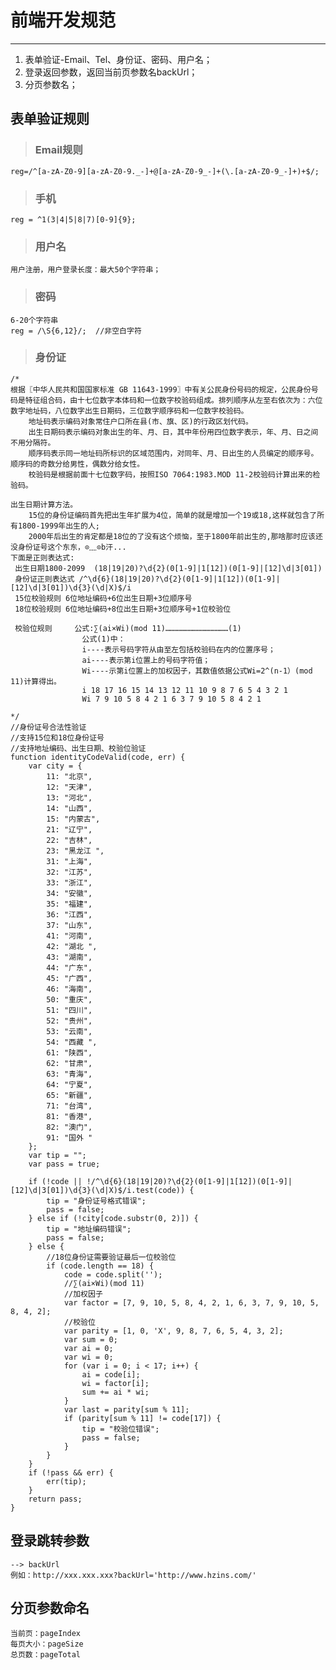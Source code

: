 # 前端开发规范 #
----------

1. 表单验证-Email、Tel、身份证、密码、用户名；
2. 登录返回参数，返回当前页参数名backUrl；
3. 分页参数名；

 

## 表单验证规则 #
 

> ### Email规则

    reg=/^[a-zA-Z0-9][a-zA-Z0-9._-]+@[a-zA-Z0-9_-]+(\.[a-zA-Z0-9_-]+)+$/;


> ### 手机
 
    reg = ^1(3|4|5|8|7)[0-9]{9};


> ### 用户名

    用户注册，用户登录长度：最大50个字符串；

> ### 密码

    6-20个字符串
	reg = /\S{6,12}/;  //非空白字符


>### 身份证 ##

    /*
    根据〖中华人民共和国国家标准 GB 11643-1999〗中有关公民身份号码的规定，公民身份号码是特征组合码，由十七位数字本体码和一位数字校验码组成。排列顺序从左至右依次为：六位数字地址码，八位数字出生日期码，三位数字顺序码和一位数字校验码。
        地址码表示编码对象常住户口所在县(市、旗、区)的行政区划代码。
        出生日期码表示编码对象出生的年、月、日，其中年份用四位数字表示，年、月、日之间不用分隔符。
        顺序码表示同一地址码所标识的区域范围内，对同年、月、日出生的人员编定的顺序号。顺序码的奇数分给男性，偶数分给女性。
        校验码是根据前面十七位数字码，按照ISO 7064:1983.MOD 11-2校验码计算出来的检验码。

    出生日期计算方法。
        15位的身份证编码首先把出生年扩展为4位，简单的就是增加一个19或18,这样就包含了所有1800-1999年出生的人;
        2000年后出生的肯定都是18位的了没有这个烦恼，至于1800年前出生的,那啥那时应该还没身份证号这个东东，⊙﹏⊙b汗...
    下面是正则表达式:
     出生日期1800-2099  (18|19|20)?\d{2}(0[1-9]|1[12])(0[1-9]|[12]\d|3[01])
     身份证正则表达式 /^\d{6}(18|19|20)?\d{2}(0[1-9]|1[12])(0[1-9]|[12]\d|3[01])\d{3}(\d|X)$/i            
     15位校验规则 6位地址编码+6位出生日期+3位顺序号
     18位校验规则 6位地址编码+8位出生日期+3位顺序号+1位校验位
     
     校验位规则     公式:∑(ai×Wi)(mod 11)……………………………………(1)
                    公式(1)中： 
                    i----表示号码字符从由至左包括校验码在内的位置序号； 
                    ai----表示第i位置上的号码字符值； 
                    Wi----示第i位置上的加权因子，其数值依据公式Wi=2^(n-1）(mod 11)计算得出。
                    i 18 17 16 15 14 13 12 11 10 9 8 7 6 5 4 3 2 1
                    Wi 7 9 10 5 8 4 2 1 6 3 7 9 10 5 8 4 2 1

    */
    //身份证号合法性验证 
    //支持15位和18位身份证号
    //支持地址编码、出生日期、校验位验证
    function identityCodeValid(code, err) {
        var city = {
            11: "北京",
            12: "天津",
            13: "河北",
            14: "山西",
            15: "内蒙古",
            21: "辽宁",
            22: "吉林",
            23: "黑龙江 ",
            31: "上海",
            32: "江苏",
            33: "浙江",
            34: "安徽",
            35: "福建",
            36: "江西",
            37: "山东",
            41: "河南",
            42: "湖北 ",
            43: "湖南",
            44: "广东",
            45: "广西",
            46: "海南",
            50: "重庆",
            51: "四川",
            52: "贵州",
            53: "云南",
            54: "西藏 ",
            61: "陕西",
            62: "甘肃",
            63: "青海",
            64: "宁夏",
            65: "新疆",
            71: "台湾",
            81: "香港",
            82: "澳门",
            91: "国外 "
        };
        var tip = "";
        var pass = true;

        if (!code || !/^\d{6}(18|19|20)?\d{2}(0[1-9]|1[12])(0[1-9]|[12]\d|3[01])\d{3}(\d|X)$/i.test(code)) {
            tip = "身份证号格式错误";
            pass = false;
        } else if (!city[code.substr(0, 2)]) {
            tip = "地址编码错误";
            pass = false;
        } else {
            //18位身份证需要验证最后一位校验位
            if (code.length == 18) {
                code = code.split('');
                //∑(ai×Wi)(mod 11)
                //加权因子
                var factor = [7, 9, 10, 5, 8, 4, 2, 1, 6, 3, 7, 9, 10, 5, 8, 4, 2];
                //校验位
                var parity = [1, 0, 'X', 9, 8, 7, 6, 5, 4, 3, 2];
                var sum = 0;
                var ai = 0;
                var wi = 0;
                for (var i = 0; i < 17; i++) {
                    ai = code[i];
                    wi = factor[i];
                    sum += ai * wi;
                }
                var last = parity[sum % 11];
                if (parity[sum % 11] != code[17]) {
                    tip = "校验位错误";
                    pass = false;
                }
            }
        }
        if (!pass && err) {
            err(tip);
        }
        return pass;
    }
     

## 登录跳转参数

	--> backUrl
    例如：http://xxx.xxx.xxx?backUrl='http://www.hzins.com/'

## 分页参数命名

    当前页：pageIndex
	每页大小：pageSize
	总页数：pageTotal